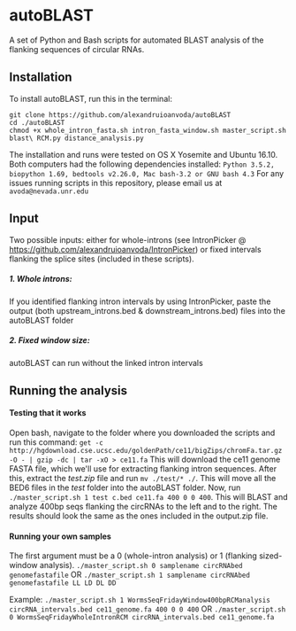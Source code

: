 # autoBLAST
A set of Python and Bash scripts for automated BLAST analysis of the flanking sequences of circular RNAs.

## Installation
To install autoBLAST, run this in the terminal:
```
git clone https://github.com/alexandruioanvoda/autoBLAST
cd ./autoBLAST
chmod +x whole_intron_fasta.sh intron_fasta_window.sh master_script.sh blast\ RCM.py distance_analysis.py
```
The installation and runs were tested on OS X Yosemite and Ubuntu 16.10. Both computers had the following dependencies installed: `Python 3.5.2, biopython 1.69, bedtools v2.26.0, Mac bash-3.2 or GNU bash 4.3`
For any issues running scripts in this repository, please email us at `avoda@nevada.unr.edu`


## Input

Two possible inputs: either for whole-introns (see IntronPicker @ https://github.com/alexandruioanvoda/IntronPicker) or fixed intervals flanking the splice sites (included in these scripts).

##### 1. Whole introns:
If you identified flanking intron intervals by using IntronPicker, paste the output (both upstream_introns.bed & downstream_introns.bed) files into the autoBLAST folder
##### 2. Fixed window size:
autoBLAST can run without the linked intron intervals


## Running the analysis

#### Testing that it works
Open bash, navigate to the folder where you downloaded the scripts and run this command:
`get -c http://hgdownload.cse.ucsc.edu/goldenPath/ce11/bigZips/chromFa.tar.gz -O - | gzip -dc | tar -xO > ce11.fa`
This will download the ce11 genome FASTA file, which we'll use for extracting flanking intron sequences.
After this, extract the *test.zip* file and run `mv ./test/* ./`. This will move all the BED6 files in the *test* folder into the autoBLAST folder. Now, run `./master_script.sh 1 test c.bed ce11.fa 400 0 0 400`. This will BLAST and analyze 400bp seqs flanking the circRNAs to the left and to the right. The results should look the same as the ones included in the output.zip file.

#### Running your own samples
The first argument must be a 0 (whole-intron analysis) or 1 (flanking sized-window analysis).
`./master_script.sh 0 samplename circRNAbed genomefastafile`
OR
`./master_script.sh 1 samplename circRNAbed genomefastafile LL LD DL DD`

Example: `./master_script.sh 1 WormsSeqFridayWindow400bpRCManalysis circRNA_intervals.bed ce11_genome.fa 400 0 0 400`
OR
`./master_script.sh 0 WormsSeqFridayWholeIntronRCM circRNA_intervals.bed ce11_genome.fa`
